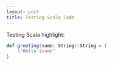 ```yaml
---
layout: post
title: Testing Scala Code
---
```


Testing Scala highlight:

```scala
def greeting(name: String):String = {
	s"Hello $name"
}
```